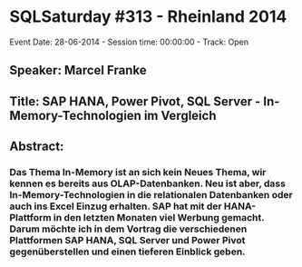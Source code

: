 # SQLSaturday #313 - Rheinland 2014
Event Date: 28-06-2014 - Session time: 00:00:00 - Track: Open
## Speaker: Marcel Franke
## Title: SAP HANA, Power Pivot, SQL Server - In-Memory-Technologien im Vergleich
## Abstract:
### Das Thema In-Memory ist an sich kein Neues Thema, wir kennen es bereits aus OLAP-Datenbanken. Neu ist aber, dass In-Memory-Technologien in die relationalen Datenbanken oder auch ins Excel Einzug erhalten. SAP hat mit der HANA-Plattform in den letzten Monaten viel Werbung gemacht. Darum möchte ich in dem Vortrag die verschiedenen Plattformen SAP HANA, SQL Server und Power Pivot gegenüberstellen und einen tieferen Einblick geben.
